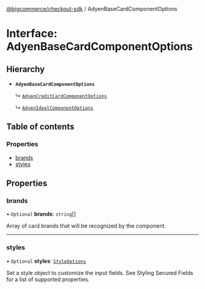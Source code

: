 [@bigcommerce/checkout-sdk](../README.md) / AdyenBaseCardComponentOptions

# Interface: AdyenBaseCardComponentOptions

## Hierarchy

- **`AdyenBaseCardComponentOptions`**

  ↳ [`AdyenCreditCardComponentOptions`](AdyenCreditCardComponentOptions.md)

  ↳ [`AdyenIdealComponentOptions`](AdyenIdealComponentOptions.md)

## Table of contents

### Properties

- [brands](AdyenBaseCardComponentOptions.md#brands)
- [styles](AdyenBaseCardComponentOptions.md#styles)

## Properties

### brands

• `Optional` **brands**: `string`[]

Array of card brands that will be recognized by the component.

___

### styles

• `Optional` **styles**: [`StyleOptions`](StyleOptions.md)

Set a style object to customize the input fields. See Styling Secured Fields
for a list of supported properties.
